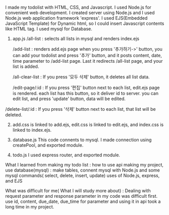 I made my todolist with HTML, CSS, and Javascript.
I used Node.js for convenient web development.
I created server using Node.js and I used Node.js web application framework 'express'.
I used EJS(Embedded JavaScript Template) for Dynamic html, so I could insert Javascript contents like HTML tag.
I used mysql for Database.


1. app.js
   /all-list : selects all lists in mysql and renders index.ejs
   
   /add-list : renders add.ejs page when you press '추가하기->' button,
             you can add your todolist and press '추가' button,
             and it posts content, date, time parameter to /add-list page.
             Last it redirects /all-list page, and your list is added.

   /all-clear-list : If you press '모두 삭제' button, it deletes all list data.

   /edit-page/:id : If you press '편집' button next to each list, edit.ejs page is rendered.
                   each list has this button, so it deliver id to server.
                   you can edit list, and press 'update' button, data will be edited.

  /delete-list/:id : If you press '삭제' button next to each list, that list will be deleted.

2. add.css is linked to add.ejs, edit.css is linked to edit.ejs, and index.css is linked to index.ejs.

3. database.js
   This code connents to mysql.
   I made connection using createPool, and exported module.

4. todo.js
   I used express router, and exported module.


What I learned from making my todo list : how to use api making my project, 
                                          use database(mysql) : make tables, connent mysql with Node.js and some mysql commands( select, delete, insert, update)
                                          uses of Node.js, express, and EJS
                                          
What was difficult for me( What I will study more about) : Dealing with request parameter and response parameter in my code was difficult first.
                                                         use id, content, due_date, due_time for parameter and using it in api took a long time in my project.
  
   
